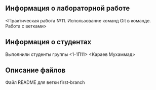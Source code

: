 ## Информация о лабораторной работе

<Практическая работа №11. Использование команд Git в команде. Работа с ветками>

## Информация о студентах

Выполнили студенты группы <1-1П11>
<Караев Мухаммад>

## Описание файлов

Файл README для ветки first-branch